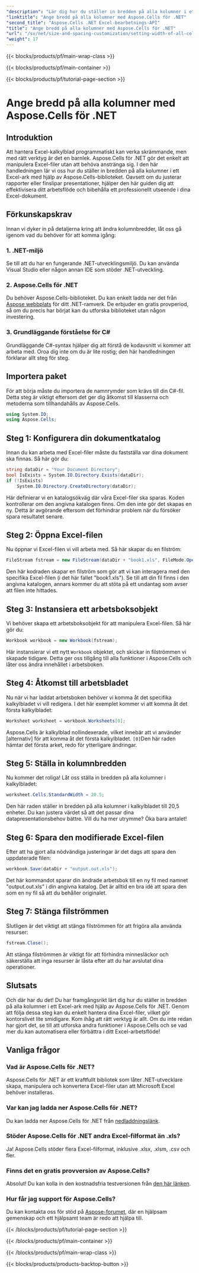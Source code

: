 ```yaml
---
"description": "Lär dig hur du ställer in bredden på alla kolumner i ett Excel-ark med Aspose.Cells för .NET med vår steg-för-steg-handledning."
"linktitle": "Ange bredd på alla kolumner med Aspose.Cells för .NET"
"second_title": "Aspose.Cells .NET Excel-bearbetnings-API"
"title": "Ange bredd på alla kolumner med Aspose.Cells för .NET"
"url": "/sv/net/size-and-spacing-customization/setting-width-of-all-columns/"
"weight": 17
---
```


{{< blocks/products/pf/main-wrap-class >}}

{{< blocks/products/pf/main-container >}}

{{< blocks/products/pf/tutorial-page-section >}}

# Ange bredd på alla kolumner med Aspose.Cells för .NET

## Introduktion
Att hantera Excel-kalkylblad programmatiskt kan verka skrämmande, men med rätt verktyg är det en barnlek. Aspose.Cells för .NET gör det enkelt att manipulera Excel-filer utan att behöva anstränga sig. I den här handledningen lär vi oss hur du ställer in bredden på alla kolumner i ett Excel-ark med hjälp av Aspose.Cells-biblioteket. Oavsett om du justerar rapporter eller finslipar presentationer, hjälper den här guiden dig att effektivisera ditt arbetsflöde och bibehålla ett professionellt utseende i dina Excel-dokument.
## Förkunskapskrav
Innan vi dyker in på detaljerna kring att ändra kolumnbredder, låt oss gå igenom vad du behöver för att komma igång:
### 1. .NET-miljö
Se till att du har en fungerande .NET-utvecklingsmiljö. Du kan använda Visual Studio eller någon annan IDE som stöder .NET-utveckling. 
### 2. Aspose.Cells för .NET
Du behöver Aspose.Cells-biblioteket. Du kan enkelt ladda ner det från [Aspose webbplats](https://releases.aspose.com/cells/net/) för ditt .NET-ramverk. De erbjuder en gratis provperiod, så om du precis har börjat kan du utforska biblioteket utan någon investering.
### 3. Grundläggande förståelse för C#
Grundläggande C#-syntax hjälper dig att förstå de kodavsnitt vi kommer att arbeta med. Oroa dig inte om du är lite rostig; den här handledningen förklarar allt steg för steg.
## Importera paket
För att börja måste du importera de namnrymder som krävs till din C#-fil. Detta steg är viktigt eftersom det ger dig åtkomst till klasserna och metoderna som tillhandahålls av Aspose.Cells.
```csharp
using System.IO;
using Aspose.Cells;
```
## Steg 1: Konfigurera din dokumentkatalog
Innan du kan arbeta med Excel-filer måste du fastställa var dina dokument ska finnas. Så här gör du:
```csharp
string dataDir = "Your Document Directory";
bool IsExists = System.IO.Directory.Exists(dataDir);
if (!IsExists)
    System.IO.Directory.CreateDirectory(dataDir);
```
Här definierar vi en katalogsökväg där våra Excel-filer ska sparas. Koden kontrollerar om den angivna katalogen finns. Om den inte gör det skapas en ny. Detta är avgörande eftersom det förhindrar problem när du försöker spara resultatet senare.
## Steg 2: Öppna Excel-filen
Nu öppnar vi Excel-filen vi vill arbeta med. Så här skapar du en filström:
```csharp
FileStream fstream = new FileStream(dataDir + "book1.xls", FileMode.Open);
```
Den här kodraden skapar en filström som gör att vi kan interagera med den specifika Excel-filen (i det här fallet "book1.xls"). Se till att din fil finns i den angivna katalogen, annars kommer du att stöta på ett undantag som avser att filen inte hittades.
## Steg 3: Instansiera ett arbetsboksobjekt
Vi behöver skapa ett arbetsboksobjekt för att manipulera Excel-filen. Så här gör du:
```csharp
Workbook workbook = new Workbook(fstream);
```
Här instansierar vi ett nytt `Workbook` objektet, och skickar in filströmmen vi skapade tidigare. Detta ger oss tillgång till alla funktioner i Aspose.Cells och låter oss ändra innehållet i arbetsboken.
## Steg 4: Åtkomst till arbetsbladet
Nu när vi har laddat arbetsboken behöver vi komma åt det specifika kalkylbladet vi vill redigera. I det här exemplet kommer vi att komma åt det första kalkylbladet:
```csharp
Worksheet worksheet = workbook.Worksheets[0];
```
Aspose.Cells är kalkylblad nollindexerade, vilket innebär att vi använder [alternativ] för att komma åt det första kalkylbladet. `[0]`Den här raden hämtar det första arket, redo för ytterligare ändringar.
## Steg 5: Ställa in kolumnbredden
Nu kommer det roliga! Låt oss ställa in bredden på alla kolumner i kalkylbladet:
```csharp
worksheet.Cells.StandardWidth = 20.5;
```
Den här raden ställer in bredden på alla kolumner i kalkylbladet till 20,5 enheter. Du kan justera värdet så att det passar dina datapresentationsbehov bättre. Vill du ha mer utrymme? Öka bara antalet! 
## Steg 6: Spara den modifierade Excel-filen
Efter att ha gjort alla nödvändiga justeringar är det dags att spara den uppdaterade filen:
```csharp
workbook.Save(dataDir + "output.out.xls");
```
Det här kommandot sparar din ändrade arbetsbok till en ny fil med namnet "output.out.xls" i din angivna katalog. Det är alltid en bra idé att spara den som en ny fil så att du behåller originalet.
## Steg 7: Stänga filströmmen
Slutligen är det viktigt att stänga filströmmen för att frigöra alla använda resurser:
```csharp
fstream.Close();
```
Att stänga filströmmen är viktigt för att förhindra minnesläckor och säkerställa att inga resurser är låsta efter att du har avslutat dina operationer.
## Slutsats
Och där har du det! Du har framgångsrikt lärt dig hur du ställer in bredden på alla kolumner i ett Excel-ark med hjälp av Aspose.Cells för .NET. Genom att följa dessa steg kan du enkelt hantera dina Excel-filer, vilket gör kontorslivet lite smidigare. Kom ihåg att rätt verktyg är allt. Om du inte redan har gjort det, se till att utforska andra funktioner i Aspose.Cells och se vad mer du kan automatisera eller förbättra i ditt Excel-arbetsflöde!
## Vanliga frågor
### Vad är Aspose.Cells för .NET?
Aspose.Cells för .NET är ett kraftfullt bibliotek som låter .NET-utvecklare skapa, manipulera och konvertera Excel-filer utan att Microsoft Excel behöver installeras.
### Var kan jag ladda ner Aspose.Cells för .NET?
Du kan ladda ner Aspose.Cells för .NET från [nedladdningslänk](https://releases.aspose.com/cells/net/).
### Stöder Aspose.Cells för .NET andra Excel-filformat än .xls?
Ja! Aspose.Cells stöder flera Excel-filformat, inklusive .xlsx, .xlsm, .csv och fler.
### Finns det en gratis provversion av Aspose.Cells?
Absolut! Du kan kolla in den kostnadsfria testversionen från [den här länken](https://releases.aspose.com/).
### Hur får jag support för Aspose.Cells?
Du kan kontakta oss för stöd på [Aspose-forumet](https://forum.aspose.com/c/cells/9), där en hjälpsam gemenskap och ett hjälpsamt team är redo att hjälpa till.

{{< /blocks/products/pf/tutorial-page-section >}}

{{< /blocks/products/pf/main-container >}}

{{< /blocks/products/pf/main-wrap-class >}}

{{< blocks/products/products-backtop-button >}}